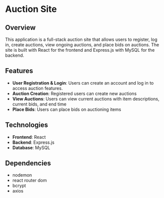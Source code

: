 # Auction Site

## Overview

This application is a full-stack auction site that allows users to register, log in, create auctions, view ongoing auctions, and place bids on auctions. The site is built with React for the frontend and Express.js with MySQL for the backend.

## Features

- **User Registration & Login**: Users can create an account and log in to access auction features.
- **Auction Creation**: Registered users can create new auctions
- **View Auctions**: Users can view current auctions with item descriptions, current bids, and end time
- **Place Bids**: Users can place bids on auctioning items


## Technologies

- **Frontend**: React
- **Backend**: Express.js
- **Database**: MySQL

## Dependencies
- nodemon
- react router dom
- bcrypt
- axios
